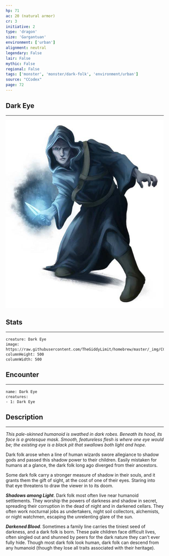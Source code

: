 ```yaml
---
hp: 71
ac: 20 (natural armor)
cr: 3
initiative: 2
type: 'dragon'    
size: 'Gargantuan'
environment: ['urban']
alignment: neutral
legendary: False
lair: False
mythic: False
regional: False
tags: ['monster', 'monster/dark-folk', 'environment/urban']
source: "CCodex"
page: 72
---
```


## Dark Eye
---

![|600](https://raw.githubusercontent.com/TheGiddyLimit/homebrew/master/_img/CCodex/darkeye.jpg)

## Stats
---

```statblock
creature: Dark Eye
image: https://raw.githubusercontent.com/TheGiddyLimit/homebrew/master/_img/CCodex/darkeye_token.png
columnHeight: 500
columnWidth: 500
```

## Encounter
---

```encounter-table
name: Dark Eye
creatures:
- 1: Dark Eye
```

## Description
---
_This pale-skinned humanoid is swathed in dark robes. Beneath its hood, its face is a grotesque mask. Smooth, featureless flesh is where one eye would be; the existing eye is a black pit that swallows both light and hope._

Dark folk arose when a line of human wizards swore allegiance to shadow gods and passed this shadow power to their children. Easily mistaken for humans at a glance, the dark folk long ago diverged from their ancestors.

Some dark folk carry a stronger measure of shadow in their souls, and it grants them the gift of sight, at the cost of one of their eyes. Staring into that eye threatens to draw the viewer in to its doom.

**_Shadows among Light_**. Dark folk most often live near humanoid settlements. They worship the powers of darkness and shadow in secret, spreading their corruption in the dead of night and in darkened cellars. They often work nocturnal jobs as undertakers, night soil collectors, alchemists, or night watchmen, escaping the unrelenting glare of the sun.

**_Darkened Blood_**. Sometimes a family line carries the tiniest seed of darkness, and a dark folk is born. These pale children face difficult lives, often singled out and shunned by peers for the dark nature they can't ever fully hide. Though most dark folk look human, dark folk can descend from any humanoid (though they lose all traits associated with their heritage).






